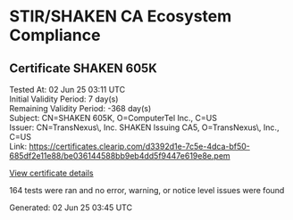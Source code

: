 # STIR/SHAKEN CA Ecosystem Compliance

## Certificate SHAKEN 605K

Tested At: 02 Jun 25 03:11 UTC\
Initial Validity Period: 7 day(s)\
Remaining Validity Period: -368 day(s)\
Subject: CN=SHAKEN 605K, O=ComputerTel Inc., C=US\
Issuer: CN=TransNexus\\, Inc. SHAKEN Issuing CA5, O=TransNexus\\, Inc., C=US\
Link: https://certificates.clearip.com/d3392d1e-7c5e-4dca-bf50-685df2e11e88/be036144588bb9eb4dd5f9447e619e8e.pem

[View certificate details](https://x509.io/?cert=MIIC0DCCAnagAwIBAgIQU2TOPZIIfbPrusJn34ilAzAKBggqhkjOPQQDAjBWMQswCQYDVQQGEwJVUzEZMBcGA1UEChMQVHJhbnNOZXh1cywgSW5jLjEsMCoGA1UEAxMjVHJhbnNOZXh1cywgSW5jLiBTSEFLRU4gSXNzdWluZyBDQTUwHhcNMjQwNTIyMTk1MzA2WhcNMjQwNTI5MTk1MzA1WjA%2BMQswCQYDVQQGEwJVUzEZMBcGA1UEChMQQ29tcHV0ZXJUZWwgSW5jLjEUMBIGA1UEAxMLU0hBS0VOIDYwNUswWTATBgcqhkjOPQIBBggqhkjOPQMBBwNCAAS44oJqazE%2F%2Bg5PgHVXI%2B8IBlyUcIZiynfXP7a3ZcvNmDDlZqLk17H38AGOnxtNVLw0jdSqJBhQyS3X3O6rrnOao4IBPDCCATgwDAYDVR0TAQH%2FBAIwADAOBgNVHQ8BAf8EBAMCB4AwHQYDVR0OBBYEFNKvXG63dOxocuK7gwvzNLWAeJCgMB8GA1UdIwQYMBaAFNoAs4f4gj%2B%2FuiKiZGO19i%2FMjnXKMBcGA1UdIAQQMA4wDAYKYIZIAYb%2FCQEBBDCBpgYDVR0fBIGeMIGbMIGYoDqgOIY2aHR0cHM6Ly9hdXRoZW50aWNhdGUtYXBpLmljb25lY3Rpdi5jb20vZG93bmxvYWQvdjEvY3JsolqkWDBWMRQwEgYDVQQHDAtCcmlkZ2V3YXRlcjELMAkGA1UECAwCTkoxEzARBgNVBAMMClNUSS1QQSBDUkwxCzAJBgNVBAYTAlVTMQ8wDQYDVQQKDAZTVEktUEEwFgYIKwYBBQUHARoECjAIoAYWBDYwNUswCgYIKoZIzj0EAwIDSAAwRQIhAN4h5y1lQEZEPMafpXvQ9FwcL%2BR9EoO6vUl0VD%2BEDCjRAiAzf63x0BQrBUJIEJO2Mg4EO4PL1TozCktPaT5gKEydWw%3D%3D)

164 tests were ran and no error, warning, or notice level issues were found


Generated: 02 Jun 25 03:45 UTC